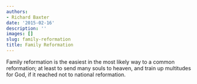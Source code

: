 ```yaml
---
authors:
- Richard Baxter
date: '2015-02-16'
description: ''
images: []
slug: family-reformation
title: Family Reformation
---
```


Family reformation is the easiest in the most likely way to a common reformation; at least to send many souls to heaven, and train up multitudes for God, if it reached not to national reformation.